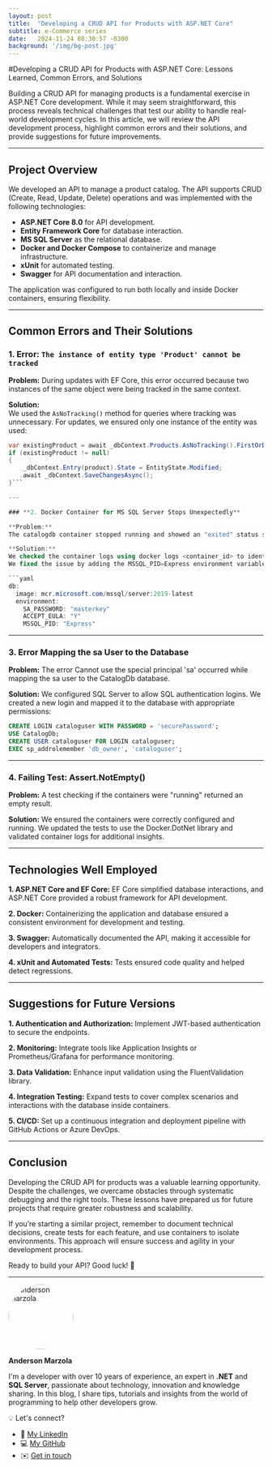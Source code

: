 ```yaml
---
layout: post
title:  "Developing a CRUD API for Products with ASP.NET Core"
subtitle: e-Commerce series
date:   2024-11-24 08:30:57 -0300
background: '/img/bg-post.jpg'
---
```

#Developing a CRUD API for Products with ASP.NET Core: Lessons Learned, Common Errors, and Solutions

Building a CRUD API for managing products is a fundamental exercise in ASP.NET Core development. While it may seem straightforward, this process reveals technical challenges that test our ability to handle real-world development cycles. In this article, we will review the API development process, highlight common errors and their solutions, and provide suggestions for future improvements.

---

## **Project Overview**

We developed an API to manage a product catalog. The API supports CRUD (Create, Read, Update, Delete) operations and was implemented with the following technologies:

- **ASP.NET Core 8.0** for API development.
- **Entity Framework Core** for database interaction.
- **MS SQL Server** as the relational database.
- **Docker and Docker Compose** to containerize and manage infrastructure.
- **xUnit** for automated testing.
- **Swagger** for API documentation and interaction.

The application was configured to run both locally and inside Docker containers, ensuring flexibility.

---

## **Common Errors and Their Solutions**

### **1. Error: `The instance of entity type 'Product' cannot be tracked`**

**Problem:**
During updates with EF Core, this error occurred because two instances of the same object were being tracked in the same context.

**Solution:**  
We used the `AsNoTracking()` method for queries where tracking was unnecessary. For updates, we ensured only one instance of the entity was used:

```csharp
var existingProduct = await _dbContext.Products.AsNoTracking().FirstOrDefaultAsync(p => p.Id == id);
if (existingProduct != null)
{
    _dbContext.Entry(product).State = EntityState.Modified;
    await _dbContext.SaveChangesAsync();
}```

---

### **2. Docker Container for MS SQL Server Stops Unexpectedly**

**Problem:**
The catalogdb container stopped running and showed an "exited" status shortly after starting.

**Solution:**  
We checked the container logs using docker logs <container_id> to identify the root cause.
We fixed the issue by adding the MSSQL_PID=Express environment variable in the docker-compose.yml file to specify the license type:

```yaml
db:
  image: mcr.microsoft.com/mssql/server:2019-latest
  environment:
    SA_PASSWORD: "masterkey"
    ACCEPT_EULA: "Y"
    MSSQL_PID: "Express"
```

---

### **3. Error Mapping the sa User to the Database**

**Problem:**
The error Cannot use the special principal 'sa' occurred while mapping the sa user to the CatalogDb database.

**Solution:**
We configured SQL Server to allow SQL authentication logins.
We created a new login and mapped it to the database with appropriate permissions:

```sql
CREATE LOGIN cataloguser WITH PASSWORD = 'securePassword';
USE CatalogDb;
CREATE USER cataloguser FOR LOGIN cataloguser;
EXEC sp_addrolemember 'db_owner', 'cataloguser';
```

---

### **4. Failing Test: Assert.NotEmpty()**

**Problem:**
A test checking if the containers were "running" returned an empty result.

**Solution:**
We ensured the containers were correctly configured and running.
We updated the tests to use the Docker.DotNet library and validated container logs for additional insights.

---

## **Technologies Well Employed**

**1. ASP.NET Core and EF Core:**
EF Core simplified database interactions, and ASP.NET Core provided a robust framework for API development.

**2. Docker:**
Containerizing the application and database ensured a consistent environment for development and testing.

**3. Swagger:**
Automatically documented the API, making it accessible for developers and integrators.

**4. xUnit and Automated Tests:**
Tests ensured code quality and helped detect regressions.

---

## **Suggestions for Future Versions**

**1. Authentication and Authorization:**
Implement JWT-based authentication to secure the endpoints.

**2. Monitoring:**
Integrate tools like Application Insights or Prometheus/Grafana for performance monitoring.

**3. Data Validation:**
Enhance input validation using the FluentValidation library.

**4. Integration Testing:**
Expand tests to cover complex scenarios and interactions with the database inside containers.

**5. CI/CD:**
Set up a continuous integration and deployment pipeline with GitHub Actions or Azure DevOps.

---

## **Conclusion**

Developing the CRUD API for products was a valuable learning opportunity. Despite the challenges, we overcame obstacles through systematic debugging and the right tools. These lessons have prepared us for future projects that require greater robustness and scalability.

If you’re starting a similar project, remember to document technical decisions, create tests for each feature, and use containers to isolate environments. This approach will ensure success and agility in your development process.

Ready to build your API? Good luck! 🎯

-------

<img src="https://avatars.githubusercontent.com/u/8000175?s=400&v=4" alt="Anderson Marzola" width="128" height="128" style="border-radius: 50%;">

**Anderson Marzola**

I'm a developer with over 10 years of experience, an expert in **.NET** and **SQL Server**, passionate about technology, innovation and knowledge sharing. In this blog, I share tips, tutorials and insights from the world of programming to help other developers grow.

💡 Let's connect?
- 💼 [My LinkedIn](https://linkedin.com/in/ajmarzola)
- 💻 [My GitHub](https://github.com/ajmarzola)
- ✉️ [Get in touch](mailto:ajmarzola@gmail.com)